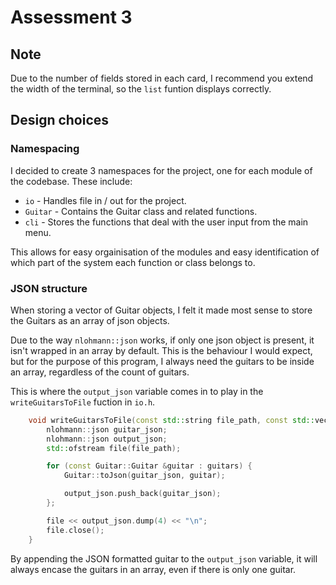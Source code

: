 # Assessment 3


## Note
Due to the number of fields stored in each card, I recommend you extend the width of the terminal, so the `list` funtion displays correctly.


## Design choices

### Namespacing
I decided to create 3 namespaces for the project, one for each module of the codebase. These include:
* `io` - Handles file in / out for the project.
* `Guitar` - Contains the Guitar class and related functions.
* `cli` - Stores the functions that deal with the user input from the main menu.

This allows for easy orgainisation of the modules and easy identification of which part of the system each function or class belongs to.


### JSON structure
When storing a vector of Guitar objects, I felt it made most sense to store the Guitars as an array of json objects. 

Due to the way `nlohmann::json` works, if only one json object is present, it isn't wrapped in an array by default. This is the behaviour I would expect, but for the purpose of this program, I always need the guitars to be inside an array, regardless of the count of guitars.

This is where the `output_json` variable comes in to play in the `writeGuitarsToFile` fuction in `io.h`.

```cpp
    void writeGuitarsToFile(const std::string file_path, const std::vector<Guitar::Guitar> &guitars) {
        nlohmann::json guitar_json;
        nlohmann::json output_json;
        std::ofstream file(file_path);

        for (const Guitar::Guitar &guitar : guitars) {
            Guitar::toJson(guitar_json, guitar);

            output_json.push_back(guitar_json);
        };

        file << output_json.dump(4) << "\n";
        file.close();
    }
```

By appending the JSON formatted guitar to the `output_json` variable, it will always encase the guitars in an array, even if there is only one guitar.
